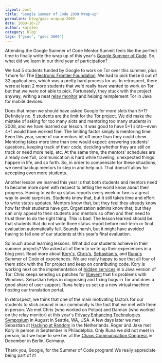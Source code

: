 ```yaml
---
layout: post
title: "Google Summer of Code 2009 Wrap-up"
permalink: blog/gsoc-wrapup-2009
date: 2009-10-27
author: karsten
category: blog
tags: ["gsoc", "gsoc 2009"]
---
```


Attending the Google Summer of Code Mentor Summit feels like the perfect time to finally write the wrap up of this year's [Google Summer of Code](http://socghop.appspot.com/program/home/google/gsoc2009). So, what did we learn in our third year of participation?

We had 5 students funded by Google to work on Tor over this summer, plus 1 more for The [Electronic Frontier Foundation](https://www.eff.org/). We had to pick these 6 out of 32 applications, which was a pretty hard process for us. In retrospect, there were at least 2 more students that we'd really have wanted to work on Tor but that we were not able to pick. Fortunately, they stuck with the project anyway, writing a neat [relay monitor](https://blog.torproject.org/blog/summer-conclusion-arm-project) and helping reimplement Tor in Java for mobile devices.

Does that mean we should have asked Google for more slots than 5+1? Definitely no. 5 students are the limit for the Tor project. We did make the mistake of asking for too many slots and mentoring too many students in 2008, and we have learned our lesson. It was good to have 5+1 slots—even 4+1 would have worked fine. The limiting factor simply is mentoring time. Even this year, some of our mentors bit off more than they could chew. Mentoring takes more time than one would expect: answering students' questions, keeping track of their code, deciding whether they are still on track or need more help, etc. At the same time, the mentors' schedules are already overfull, communication is hard while traveling, unexpected things happen in life, and so forth. So, in order to compensate for these situations, we need backup mentors to step in and help out. That doesn't allow for accepting even more students.

Another lesson we learned this year is that both students and mentors need to become more open with respect to letting the world know about their progress. Having to write up status reports every week or two is a great way to avoid surprises. Students know that, but it still takes time and effort to write status updates. Mentors know that, but they feel they already know how far their students have got. Organization admins know that, but they can only appeal to their students and mentors so often and then need to trust them to do the right thing. This is bad. The lesson learned should be that students that do not write three status report before mid-term or final evaluation automatically fail. Sounds harsh, but it might have avoided having to fail one of our students at this year's final evaluation.

So much about learning lessons. What did our students achieve in their summer projects? We asked all of them to write up their experiences in a blog post. Read more about [Kory's](https://blog.torproject.org/blog/summer-torbutton), [Chris's](https://blog.torproject.org/blog/polipo-portability-enhancements-summary), [Sebastian's](https://blog.torproject.org/blog/bittorrent-support-thandy), and [Runa's](https://blog.torproject.org/blog/website-translation-support-translationtorprojectorg) Summer of Code of experiences. We are really happy to see that all four of them stick with the Tor project and keep on contributing code. Kory is working next on the implementation of [hidden services](https://www.torproject.org/hidden-services.html.en) in a Java version of Tor. Chris keeps sending us patches for [libevent](http://www.monkey.org/~provos/libevent/) that fix problems with Windows. Sebastian helps in diagnosing and fixing bugs in Tor and does a good share of user support. Runa helps us set up a new virtual machine hosting our translation portal.

In retrospect, we think that one of the main motivating factors for our students to stick around in our community is the fact that we met with them in person. We met Chris (who worked on Polipo) and Damian (who worked on the relay monitor) at this year's [Privacy Enhancing Technologies Symposium](http://petsymposium.org/2009/) in August in Seattle, WA, USA. A few days later we met Sebastian at [Hacking at Random](https://wiki.har2009.org/page/Main_Page) in the Netherlands. Roger and Jake met Kory in person in September in Philadelphia. Only Runa we did not meet in person, but we hope to see her at the [Chaos Communication Congress](http://events.ccc.de/congress/2009/wiki/index.php/Welcome) in December in Berlin, Germany.

Thank you, Google, for the Summer of Code program! We really appreciate being part of it!

